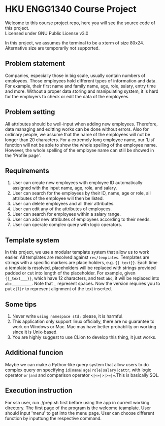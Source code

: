 # HKU ENGG1340 Course Project

Welcome to this course project repo, here you will see the source code of this project.  
Licensed under GNU Public License v3.0

In this project, we assumes the terminal to be a xterm of size 80x24. Alternative size are temporarily not supported. 

## Problem statement
Companies, especially those in big scale, usually contain numbers of employees. Those employees hold different types of information and data. For example, their first name and family name, age, role, salary, entry time and more. Without a proper data storing and manipulating system, it is hard for the employers to check or edit the data of the employees. 

## Problem setting
All attributes should be well-input when adding new employees. Therefore, data managing and editting works can be done without errors. Also for ordinary people, we assume that the name of the employees will not be longer than 20 characters. For a extremely long employee name, our 'List' function will not be able to show the whole spelling of the employee name. However, the whole spelling of the employee name can still be showed in the 'Profile page'.

## Requirements

1. User can create new employees with employee ID automatically assigned with the input name, age, role, and salary.
2. User can search for the employees by their ID, name, age or role, all attributes of the employee will then be listed.
3. User can delete employees and all their attributes.
4. User can edit any of the attributes of employees. 
5. User can search for employees within a salary range.
6. User can add new attributes of employees according to their needs.
7. User can operate complex query with logic operators.

## Template system
In this project, we use a modular template system that allow us to work easier. All templates are resolved against `res/templates`. Templates are strings with a specific markers are place holders, e.g. `{{ text}}`. Each time a template is resolved, placeholders will be replaced with strings provided padded or cut into length of the placeholder. For example, given `{{_text___}}`, which have 12 characters, and text `abc`, it will be replaced into `abc_________`. Note that `_` represent spaces. Now the version requires you to put `c|l|r` to represent alignment of the text inserted.

## Some tips
1. Never write `using namespace std;` please, it is harmful.
2. This application only support linux officially, there are no guarantee to work on Windows or Mac. Mac may have better probability on working since it is Unix-based.
3. You are highly suggest to use CLion to develop this thing, it just works.

## Additional funcion
Maybe we can make a Python-like query system that allow users to do complex query on specifying `id|name|age|role|salary|cattr`, with logic operator `or|and` and comparison operator `<|<=|>|>=|=`.This is basically SQL. 

## Execution instruction
For ssh user, run ./prep.sh first before using the app in current working directory.
The first page of the program is the welcome teamplate. User should input 'menu' to get into the menu page. User can choose different function by inputtung the respective command.
